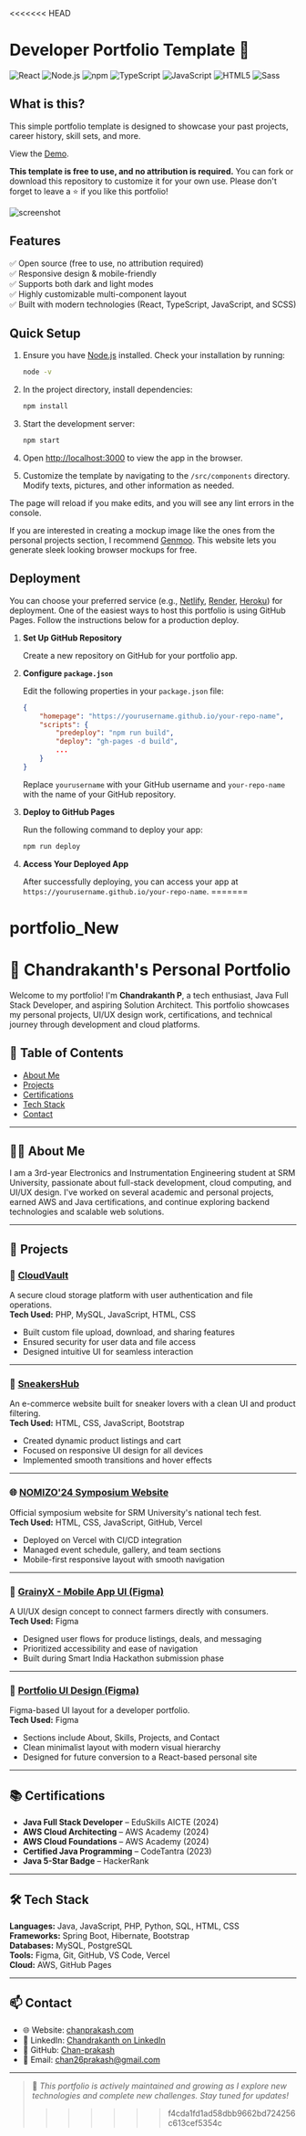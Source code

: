 <<<<<<< HEAD
# Developer Portfolio Template 🚀

![React](https://img.shields.io/badge/React-20232A?style=for-the-badge&logo=react&logoColor=61DAFB) ![Node.js](https://img.shields.io/badge/Node%20js-339933?style=for-the-badge&logo=nodedotjs&logoColor=white) ![npm](https://img.shields.io/badge/npm-CB3837?style=for-the-badge&logo=npm&logoColor=white) ![TypeScript](https://img.shields.io/badge/typescript-%23007ACC.svg?style=for-the-badge&logo=typescript&logoColor=white) ![JavaScript](https://img.shields.io/badge/JavaScript-323330?style=for-the-badge&logo=javascript&logoColor=F7DF1E) ![HTML5](https://img.shields.io/badge/HTML5-E34F26?style=for-the-badge&logo=html5&logoColor=white) ![Sass](https://img.shields.io/badge/Sass-CC6699?style=for-the-badge&logo=sass&logoColor=white)

## What is this?

This simple portfolio template is designed to showcase your past projects, career history, skill sets, and more.

View the [Demo](https://yujisatojr.github.io/react-portfolio-template/).

**This template is free to use, and no attribution is required.** You can fork or download this repository to customize it for your own use. Please don't forget to leave a ⭐ if you like this portfolio!

![screenshot](./src/assets//images/screenshot.png)

## Features

✅ Open source (free to use, no attribution required)  
✅ Responsive design & mobile-friendly  
✅ Supports both dark and light modes  
✅ Highly customizable multi-component layout  
✅ Built with modern technologies (React, TypeScript, JavaScript, and SCSS)  

## Quick Setup

1. Ensure you have [Node.js](https://nodejs.org/) installed. Check your installation by running:

    ```bash
    node -v
    ```

2. In the project directory, install dependencies:

    ```bash
    npm install
    ```

3. Start the development server:

    ```bash
    npm start
    ```

4. Open [http://localhost:3000](http://localhost:3000) to view the app in the browser.

5. Customize the template by navigating to the `/src/components` directory. Modify texts, pictures, and other information as needed.

The page will reload if you make edits, and you will see any lint errors in the console.

If you are interested in creating a mockup image like the ones from the personal projects section, I recommend [Genmoo](https://gemoo.com/tools/browser-mockup-generator/). This website lets you generate sleek looking browser mockups for free.

## Deployment

You can choose your preferred service (e.g., [Netlify](https://www.netlify.com/), [Render](https://render.com/), [Heroku](https://www.heroku.com/)) for deployment. One of the easiest ways to host this portfolio is using GitHub Pages. Follow the instructions below for a production deploy.

1. **Set Up GitHub Repository**

    Create a new repository on GitHub for your portfolio app.

2. **Configure `package.json`**

    Edit the following properties in your `package.json` file:

    ```json
    {
        "homepage": "https://yourusername.github.io/your-repo-name",
        "scripts": {
            "predeploy": "npm run build",
            "deploy": "gh-pages -d build",
            ...
        }
    }
    ```

    Replace `yourusername` with your GitHub username and `your-repo-name` with the name of your GitHub repository.

3. **Deploy to GitHub Pages**

    Run the following command to deploy your app:

    ```bash
    npm run deploy
    ```

4. **Access Your Deployed App**

    After successfully deploying, you can access your app at `https://yourusername.github.io/your-repo-name`.
=======
# portfolio_New
# 🚀 Chandrakanth's Personal Portfolio

Welcome to my portfolio! I'm **Chandrakanth P**, a tech enthusiast, Java Full Stack Developer, and aspiring Solution Architect. This portfolio showcases my personal projects, UI/UX design work, certifications, and technical journey through development and cloud platforms.

## 📌 Table of Contents
- [About Me](#about-me)
- [Projects](#projects)
- [Certifications](#certifications)
- [Tech Stack](#tech-stack)
- [Contact](#contact)

---

## 🧑‍💻 About Me

I am a 3rd-year Electronics and Instrumentation Engineering student at SRM University, passionate about full-stack development, cloud computing, and UI/UX design. I've worked on several academic and personal projects, earned AWS and Java certifications, and continue exploring backend technologies and scalable web solutions.

---

## 🧱 Projects

### 🔐 [CloudVault](https://github.com/Chan-prakash/CloudVault)
A secure cloud storage platform with user authentication and file operations.  
**Tech Used:** PHP, MySQL, JavaScript, HTML, CSS  
- Built custom file upload, download, and sharing features  
- Ensured security for user data and file access  
- Designed intuitive UI for seamless interaction  

---

### 👟 [SneakersHub](https://github.com/Chan-prakash/SneakersHub)
An e-commerce website built for sneaker lovers with a clean UI and product filtering.  
**Tech Used:** HTML, CSS, JavaScript, Bootstrap  
- Created dynamic product listings and cart  
- Focused on responsive UI design for all devices  
- Implemented smooth transitions and hover effects  

---

### 🌐 [NOMIZO'24 Symposium Website](https://github.com/Chan-prakash/nomizo)
Official symposium website for SRM University's national tech fest.  
**Tech Used:** HTML, CSS, JavaScript, GitHub, Vercel  
- Deployed on Vercel with CI/CD integration  
- Managed event schedule, gallery, and team sections  
- Mobile-first responsive layout with smooth navigation  

---

### 🌾 [GrainyX - Mobile App UI (Figma)](https://www.figma.com/proto/6rThsMifE0ufhiD9AgKSlJ/Grainyx?node-id=0-1)
A UI/UX design concept to connect farmers directly with consumers.  
**Tech Used:** Figma  
- Designed user flows for produce listings, deals, and messaging  
- Prioritized accessibility and ease of navigation  
- Built during Smart India Hackathon submission phase  

---

### 🎨 [Portfolio UI Design (Figma)](https://www.figma.com/design/12YfhiF17zFMGWtTVfcZth/Untitled?node-id=63-519&t=GOE8Gghd0Rw8PomJ-0)
Figma-based UI layout for a developer portfolio.  
**Tech Used:** Figma  
- Sections include About, Skills, Projects, and Contact  
- Clean minimalist layout with modern visual hierarchy  
- Designed for future conversion to a React-based personal site  

---

## 📚 Certifications

- **Java Full Stack Developer** – EduSkills AICTE (2024)  
- **AWS Cloud Architecting** – AWS Academy (2024)  
- **AWS Cloud Foundations** – AWS Academy (2024)  
- **Certified Java Programming** – CodeTantra (2023)  
- **Java 5-Star Badge** – HackerRank  

---

## 🛠 Tech Stack

**Languages:** Java, JavaScript, PHP, Python, SQL, HTML, CSS  
**Frameworks:** Spring Boot, Hibernate, Bootstrap  
**Databases:** MySQL, PostgreSQL  
**Tools:** Figma, Git, GitHub, VS Code, Vercel  
**Cloud:** AWS, GitHub Pages  

---

## 📫 Contact

- 🌐 Website: [chanprakash.com](https://chanprakash.com)
- 💼 LinkedIn: [Chandrakanth on LinkedIn](https://www.linkedin.com/in/chandrakanth-prakash-68b28b253)
- 🧠 GitHub: [Chan-prakash](https://github.com/Chan-prakash)
- 📧 Email: chan26prakash@gmail.com

---

> 🚧 *This portfolio is actively maintained and growing as I explore new technologies and complete new challenges. Stay tuned for updates!*
>>>>>>> f4cda1fd1ad58dbb9662bd724256c613cef5354c
